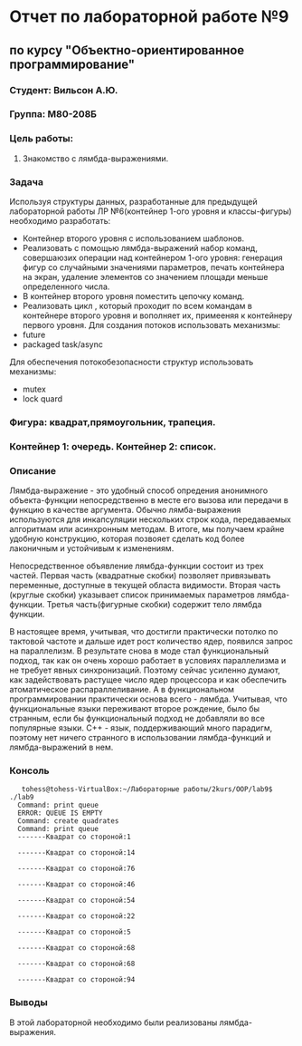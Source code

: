 # Отчет по лабораторной работе №9
## по курсу "Объектно-ориентированное программирование"

### Студент: Вильсон А.Ю.
### Группа: М80-208Б

### Цель работы:
1. Знакомство с лямбда-выражениями.

### Задача
Используя структуры данных, разработанные для предыдущей лабораторной работы ЛР №6(контейнер 1-ого уровня и классы-фигуры) необходимо разработать:

* Контейнер второго уровня с использованием шаблонов.
* Реализовать с помощью лямбда-выражений набор команд, совершаюзих операции над контейнером 1-ого уровня: генерация фигур со случайными значениями параметров, печать контейнера на экран, удаление элементов со значением площади меньше определенного числа.
* В контейнер второго уровня поместить цепочку команд.
* Реализовать цикл , который проходит по всем командам в контейнере второго уровня и вополняет их, примееняя к контейнеру первого уровня. Для создания потоков использовать механизмы:
* future
* packaged task/async

Для обеспечения потокобезопасности структур использовать механизмы:
* mutex
* lock quard

### Фигура: квадрат,прямоугольник, трапеция.
### Контейнер 1: очередь. Контейнер 2: список.

### Описание

Лямбда-выражение - это удобный способ опредения анонимного объекта-функции непосредственно в месте его вызова или передачи в функцию в качестве аргумента. Обычно лямба-выражения используются для инкапсуляции нескольких строк кода, передаваемых алгоритмам или асинхронным методам. В итоге, мы получаем крайне удобную конструкцию, которая позвояет сделать код более лаконичным и устойчивым к изменениям.

Непосредственное объявление лямбда-функции состоит из трех частей. Первая часть (квадратные скобки) позволяет привязывать переменные, доступные в текущей областа видимости. Вторая часть (круглые скобки) указывает список принимаемых параметров лямбда-функции. Третья часть(фигурные скобки) содержит тело лямбда функции.

В настоящее время, учитывая, что достигли практически потолко по тактовой частоте и дальше идет рост количество ядер, появился запрос на параллелизм. В результате снова в моде стал функциональный подход, так как он очень хорошо работает в условиях параллелизма и не требует явных синхронизаций. Поэтому сейчас усиленно думают, как задействовать растущее число ядер процессора и как обеспечить атоматическое распараллеливание. А в функциональном программировании практически основа всего - лямбда. Учитывая, что функциональные языки переживают второе рождение, было бы странным, если бы функциональный подход не добавляли во все популярные языки. С++ - язык, поддерживающий много парадигм, поэтому нет ничего странного в использовании лямбда-функций и лямбда-выражений в нем.  
### Консоль
       tohess@tohess-VirtualBox:~/Лабораторные работы/2kurs/OOP/lab9$ ./lab9
      Command: print queue
      ERROR: QUEUE IS EMPTY
      Command: create quadrates
      Command: print queue
      -------Квадрат со стороной:1

      -------Квадрат со стороной:14

      -------Квадрат со стороной:76

      -------Квадрат со стороной:46

      -------Квадрат со стороной:54

      -------Квадрат со стороной:22

      -------Квадрат со стороной:5

      -------Квадрат со стороной:68

      -------Квадрат со стороной:68

      -------Квадрат со стороной:94

### Выводы

В этой лабораторной необходимо были реализованы лямбда-выражения.
